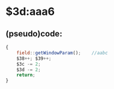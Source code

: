 ﻿
# $3d:aaa6


## (pseudo)code:
```js
{
	field::getWindowParam();	//aabc
	$38++; $39++;
	$3c -= 2;
	$3d -= 2;
	return;
}
```



